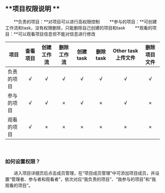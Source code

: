 ##  **项目权限说明 **
　　**负责的项目：**对项目可以进行高权限控制
　　**参与的项目：**可创建工作流和task，没有权限删除，只能删除自己创建的项目和task
　　**观看的项目：**可以观看项目信息但不能对信息进行修改


| 项目        |查看项目   |  创建工作流  | 删除工作流    | 创建task   |  删除task  | Other task上传文件  |删除项目文件   |  
| --------   | :----:  | :----:  | :----:| :----: | :----:  | :----:| :----:  | 
| 负责的项目     | √ |   √   |√     | √ |   √    |√    | √ | 
| 参与的项目        |   √   |   √   |   ×   |   √   |   ×   |   √  |  ×   |  
| 观看的项目        |   √    |  ×  |   ×   | ×  |   ×    |  ×  |   ×    | 
　
###  **如何设置权限？**
　　进入项目详细页后点击成员管理，在“项目成员管理”中可添加项目成员，并设置“管理者、参与者和观看者”，依次对应“我负责的项目”、“我参与的项目”和“我观看的项目”。
<div style="text-align:center"><img data-src="1.png" width="600px" ></img>
</div>